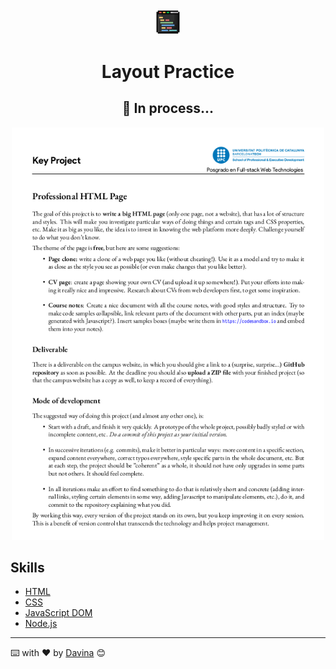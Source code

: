 <div align="center">
<img src="./assets/img/iconCode.png?raw=true" width="40"></a>

<h1>Layout Practice</h1>
</div>



<h2 align="center"> 🚀 In process... </h2> 
<p align="center"><img src="./assets/img/imgReadme.png?raw=true" width="500"></a></p>

## Skills

- [HTML](https://developer.mozilla.org/es/docs/Web/HTML)
- [CSS](https://developer.mozilla.org/es/docs/Web/CSS)
- [JavaScript DOM ](https://developer.mozilla.org/es/docs/Learn/JavaScript/First_steps/What_is_JavaScript)
- [Node.js](https://nodejs.org/es/)

---

⌨️ with ❤️ by [Davina](https://www.linkedin.com/in/davinamedina/) 😊
